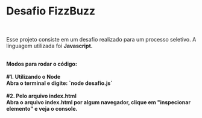 # Desafio FizzBuzz
<br>
<p>Esse projeto consiste em um desafio realizado para um processo seletivo. A linguagem utilizada foi <b>Javascript<b>.</p><br>
Modos para rodar o código:
<br><br>
#1. Utilizando o Node
<br>
Abra o terminal e digite: `node desafio.js`
<br><br>
#2. Pelo arquivo index.html
<br>
Abra o arquivo index.html por algum navegador, clique em "inspecionar elemento" e veja o console.
